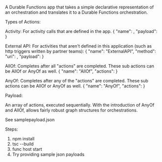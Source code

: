 A Durable Functions app that takes a simple declarative representation of an orchestration and translates it to a Durable Functions orchestration.

Types of Actions:

Activity: For activity calls that are defined in the app.
{
    "name": <name-of-activity>,
    "payload": <activity input>
}

External API: For activities that aren't defined in this application (such as http triggers written by partner teams):
{
    "name": "ExternalAPI",
    "method": <http-method>
    "uri": <api-uri>,
    "payload": <content-of-http-req>
}

AllOf: Completes after all "actions" are completed. These sub actions can be AllOf or AnyOf as well.
{
    "name": "AllOf",
    "actions": <array-of-actions>
}

AnyOf: Completes after any of the "actions" are completed. These sub actions can be AllOf or AnyOf as well.
{
    "name": "AnyOf",
    "actions": <array-of-actions>
}

Payload:

An array of actions, executed sequentially. With the introduction of AnyOf and AllOf, allows fairly robust graph structures for orchestrations.

See samplepayload.json

Steps:
1. npm install
2. tsc --build
3. func host start
4. Try providing sample json payloads